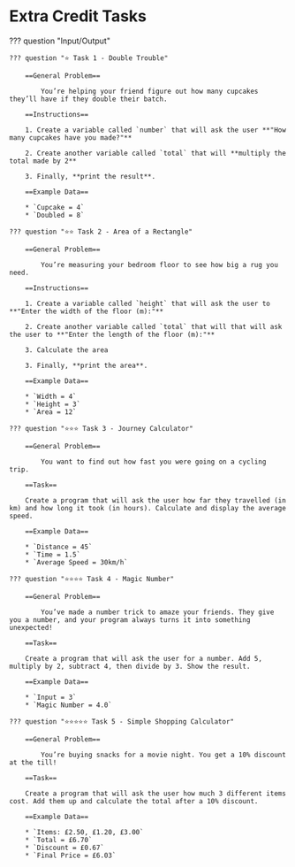 # Extra Credit Tasks

??? question "Input/Output"

    ??? question "⭐️ Task 1 - Double Trouble"

        ==General Problem==

            You’re helping your friend figure out how many cupcakes they’ll have if they double their batch.
        
        ==Instructions==

        1. Create a variable called `number` that will ask the user **"How many cupcakes have you made?"**
        
        2. Create another variable called `total` that will **multiply the total made by 2**
        
        3. Finally, **print the result**.

        ==Example Data==

        * `Cupcake = 4`
        * `Doubled = 8`
            
    ??? question "⭐️⭐️ Task 2 - Area of a Rectangle"

        ==General Problem==

            You’re measuring your bedroom floor to see how big a rug you need.
        
        ==Instructions==

        1. Create a variable called `height` that will ask the user to **"Enter the width of the floor (m):"**
        
        2. Create another variable called `total` that will that will ask the user to **"Enter the length of the floor (m):"**

        3. Calculate the area
        
        3. Finally, **print the area**.

        ==Example Data==

        * `Width = 4`
        * `Height = 3`
        * `Area = 12`
        
    ??? question "⭐️⭐️⭐️ Task 3 - Journey Calculator"

        ==General Problem==

            You want to find out how fast you were going on a cycling trip.
        
        ==Task==

        Create a program that will ask the user how far they travelled (in km) and how long it took (in hours). Calculate and display the average speed.

        ==Example Data==

        * `Distance = 45`
        * `Time = 1.5`
        * `Average Speed = 30km/h`

    ??? question "⭐️⭐️⭐️⭐️ Task 4 - Magic Number"

        ==General Problem==

            You’ve made a number trick to amaze your friends. They give you a number, and your program always turns it into something unexpected!
        
        ==Task==

        Create a program that will ask the user for a number. Add 5, multiply by 2, subtract 4, then divide by 3. Show the result.

        ==Example Data==

        * `Input = 3`
        * `Magic Number = 4.0`
        
    ??? question "⭐️⭐️⭐️⭐️⭐️ Task 5 - Simple Shopping Calculator"

        ==General Problem==

            You’re buying snacks for a movie night. You get a 10% discount at the till!
        
        ==Task==

        Create a program that will ask the user how much 3 different items cost. Add them up and calculate the total after a 10% discount.

        ==Example Data==

        * `Items: £2.50, £1.20, £3.00`
        * `Total = £6.70`
        * `Discount = £0.67`
        * `Final Price = £6.03`
